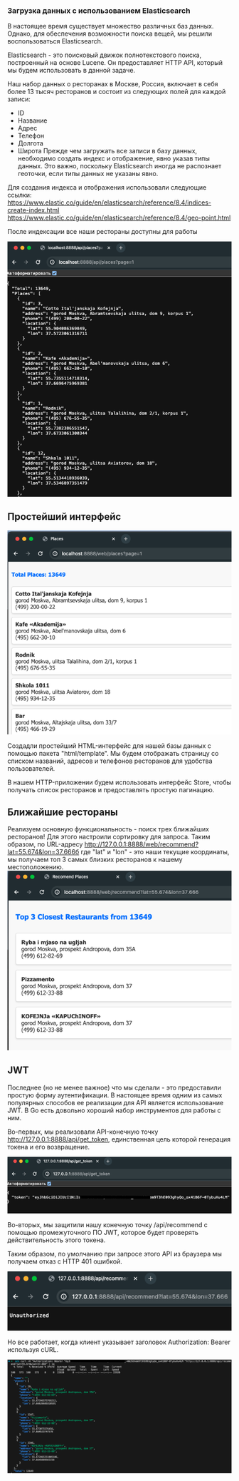 

### Загрузка данных с использованием Elasticsearch

В настоящее время существует множество различных баз данных. Однако, для обеспечения возможности поиска вещей, мы решили воспользоваться Elasticsearch.

Elasticsearch - это поисковый движок полнотекстового поиска, построенный на основе Lucene. Он предоставляет HTTP API, который мы будем использовать в данной задаче.

Наш набор данных о ресторанах в Москве, Россия, включает в себя более 13 тысяч ресторанов и состоит из следующих полей для каждой записи:

- ID
- Название
- Адрес
- Телефон
- Долгота
- Широта
Прежде чем загружать все записи в базу данных, необходимо создать индекс и отображение, явно указав типы данных. Это важно, поскольку Elasticsearch иногда не распознает геоточки, если типы данных не указаны явно.

Для создания индекса и отображения использовали следующие ссылки:
https://www.elastic.co/guide/en/elasticsearch/reference/8.4/indices-create-index.html
https://www.elastic.co/guide/en/elasticsearch/reference/8.4/geo-point.html

После индексации все наши рестораны доступны для работы

![](images/1.png)



## Простейший интерфейс

![](images/2.png)

Cоздадли простейший  HTML-интерфейс для нашей базы данных с помощью пакета "html/template". Мы будем отображать страницу со списком названий, адресов и телефонов ресторанов для удобства пользователей.

В нашем HTTP-приложении будем использовать интерфейс Store, чтобы получать список ресторанов и предоставлять простую пагинацию. 


## Ближайшие рестораны

Реализуем основную функциональность - поиск трех ближайших ресторанов! Для этого настроили сортировку для запроса.
Таким образом, по URL-адресу http://127.0.0.1:8888/web/recommend?lat=55.674&lon=37.666б где "lat" и "lon" - это наши текущие координаты, мы получаем топ 3 самых близких ресторанов к нашему местоположению. 
![](images/3.png)


## JWT

Последнее (но не менее важное) что мы сделали - это предоставили простую форму аутентификации. В настоящее время одним из самых популярных способов ее реализации для API является использование JWT. В Go есть довольно хороший набор инструментов для работы с ним.

Во-первых, мы реализовали API-конечную точку http://127.0.0.1:8888/api/get_token, единственная цель которой генерация токена и его возвращение.

![](images/5.png)

Во-вторых, мы защитили нашу конечную точку /api/recommend с помощью промежуточного ПО JWT, которое будет проверять действительность этого токена.

Таким образом, по умолчанию при запросе этого API из браузера мы получаем отказ с HTTP 401 ошибкой.

![](images/4.png)

Но все работает, когда клиент указывает заголовок Authorization: Bearer <token>  используя cURL.

![](images/6.png)
